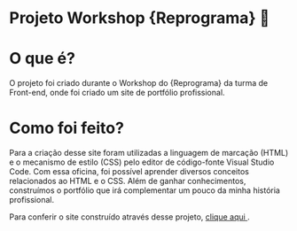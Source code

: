 # Projeto Workshop {Reprograma} :purple_heart:

# O que é?
O projeto foi criado durante o Workshop do {Reprograma} da turma de Front-end, onde foi criado um site de portfólio profissional.

# Como foi feito?
Para a criação desse site foram utilizadas a linguagem de marcação (HTML) e o mecanismo de estilo (CSS) pelo editor de código-fonte Visual Studio Code. Com essa oficina, foi possível aprender diversos conceitos relacionados ao HTML e o CSS. Além de ganhar conhecimentos, construímos o portfólio que irá complementar um pouco da minha história profissional.

Para conferir o site construído através desse projeto, <a href="https://primeiro-site-bruna-souza.netlify.app/" target='blank'>clique aqui </a> .  